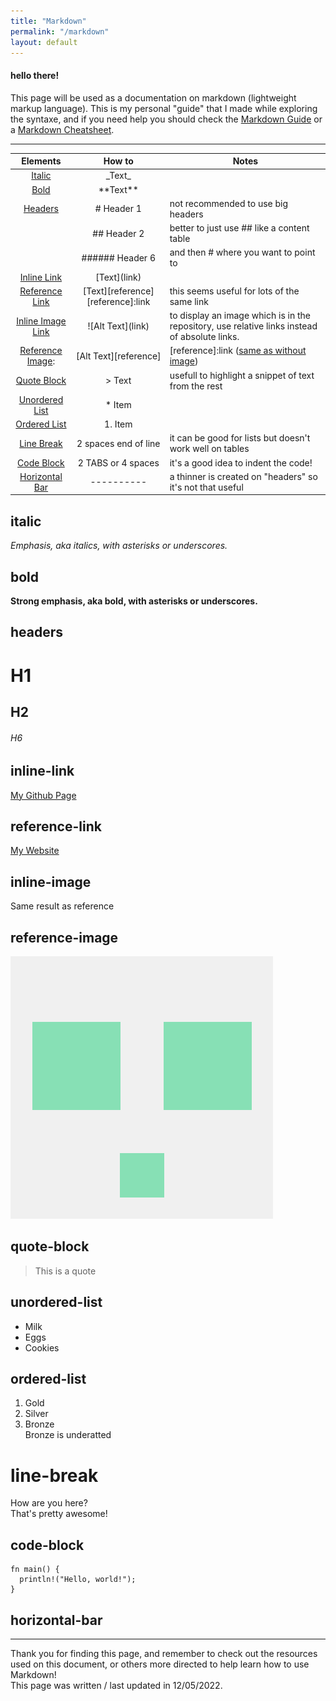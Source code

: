 ```yaml
---
title: "Markdown"
permalink: "/markdown"
layout: default
---
```




#### hello there!

This page will be used as a documentation on markdown (lightweight markup language).
This is my personal "guide" that I made while exploring the syntaxe, and if you need help you should check the [Markdown Guide](https://www.markdownguide.org/) or a [Markdown Cheatsheet](https://github.com/adam-p/markdown-here/wiki/Markdown-Cheatsheet).

-------

| Elements                              |       How to                                                  |      Notes      
| :------:                              |       :------:                                                |      ------     
| [Italic](#italic)                     |      \_Text\_                                                 |                 
| [Bold](#bold)                         |     \*\*Text\*\*                                              |                 
| [Headers](#headers)                   |     \# Header 1                                               |   not recommended to use big headers             
|                                       |     \## Header 2                                              |   better to just use \#\# like a content table              
|                                       |     \###### Header 6                                          |   and then \# where you want to point to              
| [Inline Link](#inline-link)           |     \[Text](link)                                             |                 |
| [Reference Link](#reference-link)     |     \[Text][reference]   \[reference]:link                    |   this seems useful for lots of the same link            
| [Inline Image Link](#inline-image)    |     \!\[Alt Text](link)                                       |   to display an image which is in the repository, use relative links instead of absolute links.   
| [Reference Image](#reference-image):  |     \[Alt Text][reference]                                    |    \[reference]:link  ([same as without image](#reference-link))        
| [Quote Block](#quote-block)           |     \> Text                                                   |   usefull to highlight a snippet of text from the rest              
| [Unordered List](#unordered-list)     |     \* Item                                                   |                 
| [Ordered List](#ordered-list)         |     1. Item                                                   |                 
| [Line Break](#line-break)             |     2 spaces end of line                                      |   it can be good for lists but doesn't work well on tables             
| [Code Block](#code-block)             |     2 TABS or 4 spaces                                        |   it's a good idea to indent the code!              
| [Horizontal Bar](#horizontal-bar)     |     \----------                                               |   a thinner is created on "headers" so it's not that useful             

## italic  
_Emphasis, aka italics, with *asterisks* or _underscores_._
## bold  
**Strong emphasis, aka bold, with **asterisks** or __underscores__.**
## headers  
# H1
## H2
###### H6
## inline-link 
[My Github Page](https://github.com/NinjaSpottedCoding/Main-Page)
## reference-link
[My Website][website]
## inline-image
Same result as reference
## reference-image
![My Avatar](/markdown/105322822.png "Original Avatar")
<!--- ![My Avatar][avatar] -->
## quote-block
> This is a quote  
## unordered-list
* Milk
* Eggs
* Cookies  
## ordered-list
1. Gold
2. Silver
3. Bronze  
Bronze is underatted  
# line-break
How are you here?  
That's pretty awesome!  
## code-block
    fn main() {
      println!("Hello, world!");
    }  
## horizontal-bar
---------  
[avatar]:/markdown/105322822.png
[website]:https://ninjaspottedcoding.github.io/Main-Page/

Thank you for finding this page, and remember to check out the resources used on this document, or others more directed to help learn how to use Markdown!  
This page was written / last updated in 12/05/2022.
